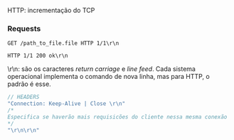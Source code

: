 HTTP: incrementação do TCP
### Requests
```
GET /path_to_file.file HTTP 1/1\r\n
```

```
HTTP 1/1 200 ok\r\n
```

\r\n: são os caracteres *return carriage* e *line feed*. Cada sistema operacional implementa o comando de nova linha, mas para HTTP, o padrão é esse.

```C
// HEADERS
"Connection: Keep-Alive | Close \r\n"
/*
Especifica se haverão mais requisicões do cliente nessa mesma conexão
*/
"\r\n\r\n"

```

